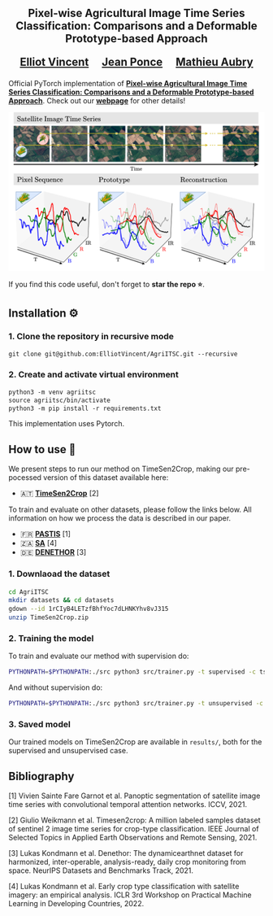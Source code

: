 <div align="center">
<h2>
Pixel-wise Agricultural Image Time Series Classification: Comparisons and a Deformable Prototype-based Approach<p></p>

<a href="https://imagine.enpc.fr/~vincente/">Elliot Vincent</a>&emsp;
<a href="https://www.di.ens.fr/~ponce/">Jean Ponce</a>&emsp;
<a href="https://imagine.enpc.fr/~aubrym/">Mathieu Aubry</a>

<p></p>

</h2>
</div>

Official PyTorch implementation of [**Pixel-wise Agricultural Image Time Series Classification: Comparisons and a Deformable Prototype-based Approach**](https://imagine.enpc.fr/~vincente/).
Check out our [**webpage**](https://imagine.enpc.fr/~vincente/agriitsc) for other details!

![alt text](https://github.com/ElliotVincent/AgriITSC/blob/main/agriitsc_teaser.png?raw=true)

If you find this code useful, don't forget to <b>star the repo :star:</b>.


## Installation :gear:

### 1. Clone the repository in recursive mode

```
git clone git@github.com:ElliotVincent/AgriITSC.git --recursive
```

### 2. Create and activate virtual environment

```
python3 -m venv agriitsc
source agriitsc/bin/activate
python3 -m pip install -r requirements.txt
```
This implementation uses Pytorch.
## How to use :rocket:

We present steps to run our method on TimeSen2Crop, making our pre-pocessed version of this dataset available here:

- :austria: [**TimeSen2Crop**](https://drive.google.com/file/d/1rCIyB4LETzfBhfYoc7dLHNKYhv8vJ315/) [2]

To train and evaluate on other datasets, please follow the links below. 
All information on how we process the data is described in our paper.

- :fr: [**PASTIS**](https://zenodo.org/record/5012942) [1]
- :south_africa: [**SA**](https://mlhub.earth/data/ref_fusion_competition_south_africa) [4]
- :de: [**DENETHOR**](https://mlhub.earth/data/dlr_fusion_competition_germany) [3]
 
### 1. Downlaoad the dataset

```bash
cd AgriITSC
mkdir datasets && cd datasets
gdown --id 1rCIyB4LETzfBhfYoc7dLHNKYhv8vJ315
unzip TimeSen2Crop.zip
```

### 2. Training the model

To train and evaluate our method with supervision do:

```bash
PYTHONPATH=$PYTHONPATH:./src python3 src/trainer.py -t supervised -c ts2c_sup.yaml
```

And without supervision do:

```bash
PYTHONPATH=$PYTHONPATH:./src python3 src/trainer.py -t unsupervised -c ts2c_unsup.yaml
```

### 3. Saved model

Our trained models on TimeSen2Crop are available in `results/`, both for the supervised and unsupervised case.

## Bibliography

[1] Vivien Sainte Fare Garnot et al. Panoptic segmentation of satellite image time series with convolutional temporal attention networks. ICCV, 2021.

[2] Giulio Weikmann et al. Timesen2crop: A million labeled samples dataset of sentinel 2 image time series for crop-type classification. IEEE Journal of Selected Topics in Applied Earth Observations and Remote Sensing, 2021.

[3] Lukas Kondmann et al. Denethor: The dynamicearthnet dataset for harmonized, inter-operable, analysis-ready, daily crop monitoring from space. NeurIPS Datasets and Benchmarks Track, 2021.

[4] Lukas Kondmann et al. Early crop type classification with satellite imagery: an empirical analysis. ICLR 3rd Workshop on Practical Machine Learning in Developing Countries, 2022.

